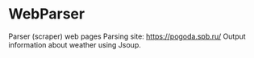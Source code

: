 # WebParser
Parser (scraper) web pages
Parsing site: https://pogoda.spb.ru/ 
Output information about weather using Jsoup.
